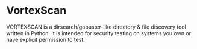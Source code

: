 # VortexScan
VORTEXSCAN is a dirsearch/gobuster-like directory &amp; file discovery tool written in Python.   It is intended for security testing on systems you own or have explicit permission to test.
